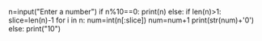 n=input("Enter a number")
if n%10==0:
  print(n)
else:
  if len(n)>1:
    slice=len(n)-1
    for i in n:
      num=int(n[:slice])
      num=num+1
    print(str(num)+'0')
  else:
    print("10")
